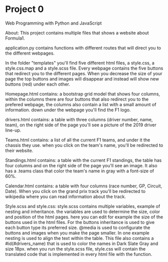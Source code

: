 # Project 0

Web Programming with Python and JavaScript

About:
  This project contains multiple files that shows a website about Formula1.

  application.py contains functions with different routes that will direct you
  to the different webpages.

  In the folder "templates" you'll find five different html files, a style.css,
  a style.css.map and a style.scss file.
  Every webpage contains the five buttons that redirect you to the different
  pages. When you decrease the size of your page the top buttons and images
  will disappear and instead will show new buttons (red) under each other.

  Homepage.html contains:
    a bootstrap grid model that shows four columns, within the columns there are
    four buttons that also redirect you to the prefered webpage, the columns
    also contain a list with a small amount of information.
    down under the webpage you'll find the F1 logo.

  drivers.html contains:
    a table with three columns (driver number, name, team), on the right side of
    the page you'll see a picture of the 2019 driver line-up.

  Teams.html contains:
    a list of all the current F1 teams, and under it the chassis they use.
    when you click on the team's name, you'll be redirected to their website.

  Standings.html contains:
    a table with the current F1 standings, the table has four columns and on the
    right side of the page you'll see an image. It also has a .teams class that
    color the team's name in gray with a font-size of 60%.

  Calendar.html contains:
    a table with four columns (race number, GP, Circuit, Date). When you click
    on the grand prix track you'll be redirected to wikipedia where you can
    read information about the track.

  Style.scss and style.css:
    style.scss contains multiple variables, example of nesting and inheritance.
    the variables are used to determine the size, color and position of the
    html pages. here you can edit for example the size of the buttons used in
    the html files. For the buttons inheritance is used to give each button type
    its preferred size.
    @media is used to configurate the buttons and images when you make the page
    smaller. In one example nesting is used to align the text within the table.
    This file also contains a #id(#drivers_name) that is used to color the names
    in Dark Slate Gray and size 18px.
    when you run the style.scss file, style.css will contain the translated
    code that is implemented in every html file with the <link> function.
